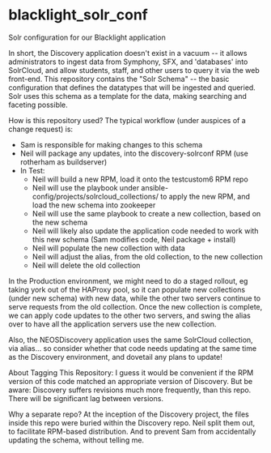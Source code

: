 # blacklight_solr_conf
Solr configuration for our Blacklight application

In short, the Discovery application doesn't exist in a vacuum -- it allows administrators to ingest data from Symphony, 
SFX, and 'databases' into SolrCloud, and allow students, staff, and other users to query it via the web front-end.  This repository
contains the "Solr Schema" -- the basic configuration that defines the datatypes that will be ingested and queried.  Solr uses
this schema as a template for the data, making searching and faceting possible.

How is this repository used?
The typical workflow (under auspices of a change request) is:
- Sam is responsible for making changes to this schema
- Neil will package any updates, into the discovery-solrconf RPM (use rotherham as buildserver)
- In Test: 
  - Neil will build a new RPM, load it onto the testcustom6 RPM repo
  - Neil will use the playbook under ansible-config/projects/solrcloud_collections/ to apply the new RPM, and load the new schema 
  into zookeeper
  - Neil will use the same playbook to create a new collection, based on the new schema
  - Neil will likely also update the application code needed to work with this new schema (Sam modifies code, Neil package + install)
  - Neil will populate the new collection with data
  - Neil will adjust the alias, from the old collection, to the new collection
  - Neil will delete the old collection

In the Production environment, we might need to do a staged rollout, eg taking york out of the HAProxy pool, so it can populate
new collections (under new schema) with new data, while the other two servers continue to serve requests from the old collection.
Once the new collection is complete, we can apply code updates to the other two servers, and swing the alias over to have all
the application servers use the new collection. 

Also, the NEOSDiscovery application uses the same SolrCloud collection, via alias... so consider whether that code needs updating
at the same time as the Discovery environment, and dovetail any plans to update!

About Tagging This Repository:
I guess it would be convenient if the RPM version of this code matched an appropriate version of Discovery.
But be aware: Discovery suffers revisions much more frequently, than this repo.  There will be significant lag between versions.

Why a separate repo?
At the inception of the Discovery project, the files inside this repo were buried within the Discovery repo. Neil split them out, 
to facilitate RPM-based distribution.  And to prevent Sam from accidentally updating the schema, without telling me.
